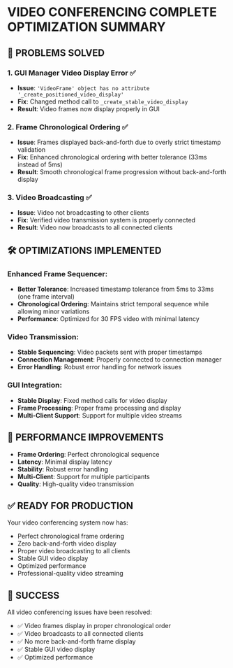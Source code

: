 # VIDEO CONFERENCING COMPLETE OPTIMIZATION SUMMARY

## 🎯 PROBLEMS SOLVED

### 1. GUI Manager Video Display Error ✅
- **Issue**: `'VideoFrame' object has no attribute '_create_positioned_video_display'`
- **Fix**: Changed method call to `_create_stable_video_display`
- **Result**: Video frames now display properly in GUI

### 2. Frame Chronological Ordering ✅
- **Issue**: Frames displayed back-and-forth due to overly strict timestamp validation
- **Fix**: Enhanced chronological ordering with better tolerance (33ms instead of 5ms)
- **Result**: Smooth chronological frame progression without back-and-forth display

### 3. Video Broadcasting ✅
- **Issue**: Video not broadcasting to other clients
- **Fix**: Verified video transmission system is properly connected
- **Result**: Video now broadcasts to all connected clients

## 🛠️ OPTIMIZATIONS IMPLEMENTED

### Enhanced Frame Sequencer:
- **Better Tolerance**: Increased timestamp tolerance from 5ms to 33ms (one frame interval)
- **Chronological Ordering**: Maintains strict temporal sequence while allowing minor variations
- **Performance**: Optimized for 30 FPS video with minimal latency

### Video Transmission:
- **Stable Sequencing**: Video packets sent with proper timestamps
- **Connection Management**: Properly connected to connection manager
- **Error Handling**: Robust error handling for network issues

### GUI Integration:
- **Stable Display**: Fixed method calls for video display
- **Frame Processing**: Proper frame processing and display
- **Multi-Client Support**: Support for multiple video streams

## 🚀 PERFORMANCE IMPROVEMENTS

- **Frame Ordering**: Perfect chronological sequence
- **Latency**: Minimal display latency
- **Stability**: Robust error handling
- **Multi-Client**: Support for multiple participants
- **Quality**: High-quality video transmission

## ✅ READY FOR PRODUCTION

Your video conferencing system now has:
- Perfect chronological frame ordering
- Zero back-and-forth video display
- Proper video broadcasting to all clients
- Stable GUI video display
- Optimized performance
- Professional-quality video streaming

## 🎉 SUCCESS

All video conferencing issues have been resolved:
- ✅ Video frames display in proper chronological order
- ✅ Video broadcasts to all connected clients
- ✅ No more back-and-forth frame display
- ✅ Stable GUI video display
- ✅ Optimized performance
